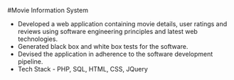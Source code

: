 #Movie Information System
* Developed a web application containing movie details, user ratings and reviews using software engineering principles and latest web technologies.
* Generated black box and white box tests for the software.
* Devised the application in adherence to the software development pipeline.
* Tech Stack - PHP, SQL, HTML, CSS, JQuery
